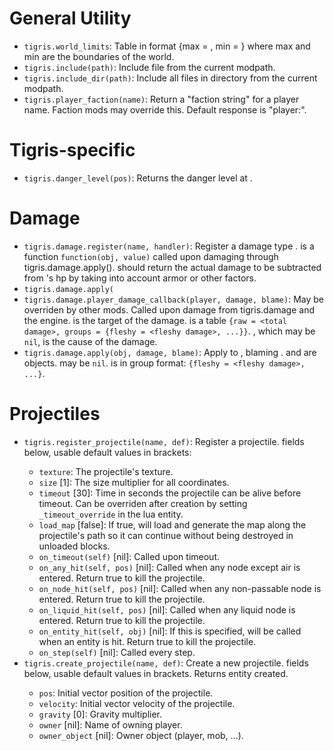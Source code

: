 # General Utility
* `tigris.world_limits`: Table in format {max = <vector>, min = <vector>} where max and min are the boundaries of the world.
* `tigris.include(path)`: Include file <path> from the current modpath.
* `tigris.include_dir(path)`: Include all files in directory <path> from the current modpath.
* `tigris.player_faction(name)`: Return a "faction string" for a player name. Faction mods may override this. Default response is "player:<name>".

# Tigris-specific
* `tigris.danger_level(pos)`: Returns the danger level at <pos>.

# Damage
* `tigris.damage.register(name, handler)`: Register a damage type <name>. <handler> is a function `function(obj, value)` called upon damaging <obj> through tigris.damage.apply(). <handler> should return the actual damage to be subtracted from <obj>'s hp by taking into account armor or other factors.
* `tigris.damage.apply(`
* `tigris.damage.player_damage_callback(player, damage, blame)`: May be overriden by other mods. Called upon damage from tigris.damage and the engine. <player> is the target of the damage. <damage> is a table `{raw = <total damage>, groups = {fleshy = <fleshy damage>, ...}}`. <blame>, which may be `nil`, is the cause of the damage.
* `tigris.damage.apply(obj, damage, blame)`: Apply <damage> to <obj>, blaming <blame>. <obj> and <blame> are objects. <blame> may be `nil`. <damage> is in group format: `{fleshy = <fleshy damage>, ...}`.

# Projectiles
* `tigris.register_projectile(name, def)`: Register a projectile. <def> fields below, usable default values in brackets:
  * `texture`: The projectile's texture.
  * `size` [1]: The size multiplier for all coordinates.
  * `timeout` [30]: Time in seconds the projectile can be alive before timeout. Can be overriden after creation by setting `_timeout_override` in the lua entity.
  * `load_map` [false]: If true, will load and generate the map along the projectile's path so it can continue without being destroyed in unloaded blocks.
  * `on_timeout(self)` [nil]: Called upon timeout.
  * `on_any_hit(self, pos)` [nil]: Called when any node except air is entered. Return true to kill the projectile.
  * `on_node_hit(self, pos)` [nil]: Called when any non-passable node is entered. Return true to kill the projectile.
  * `on_liquid_hit(self, pos)` [nil]: Called when any liquid node is entered. Return true to kill the projectile.
  * `on_entity_hit(self, obj)` [nil]: If this is specified, will be called when an entity is hit. Return true to kill the projectile.
  * `on_step(self)` [nil]: Called every step.
* `tigris.create_projectile(name, def)`: Create a new projectile. <def> fields below, usable default values in brackets. Returns entity created.
  * `pos`: Initial vector position of the projectile.
  * `velocity`: Initial vector velocity of the projectile.
  * `gravity` [0]: Gravity multiplier.
  * `owner` [nil]: Name of owning player.
  * `owner_object` [nil]: Owner object (player, mob, ...).
